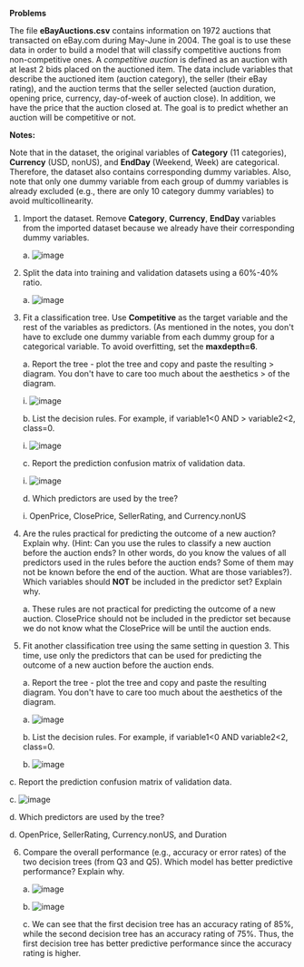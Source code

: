 **Problems**

The file **eBayAuctions.csv** contains information on 1972 auctions that
transacted on eBay.com during May-June in 2004. The goal is to use these
data in order to build a model that will classify competitive auctions
from non-competitive ones. A *competitive auction* is defined as an
auction with at least 2 bids placed on the auctioned item. The data
include variables that describe the auctioned item (auction category),
the seller (their eBay rating), and the auction terms that the seller
selected (auction duration, opening price, currency, day-of-week of
auction close). In addition, we have the price that the auction closed
at. The goal is to predict whether an auction will be competitive or
not.

**Notes:**

Note that in the dataset, the original variables of **Category** (11
categories), **Currency** (USD, nonUS), and **EndDay** (Weekend, Week)
are categorical. Therefore, the dataset also contains corresponding
dummy variables. Also, note that only one dummy variable from each group
of dummy variables is already excluded (e.g., there are only 10 category
dummy variables) to avoid multicollinearity.

1.  Import the dataset. Remove **Category**, **Currency**, **EndDay** variables from the imported dataset because we already have their corresponding dummy variables.

    a.  ![image](https://user-images.githubusercontent.com/65267161/141202074-5e8cb9f3-2f93-4011-8ce3-92ce2ddbe18c.png)

2.  Split the data into training and validation datasets using a 60%-40% ratio.

    a.  ![image](https://user-images.githubusercontent.com/65267161/141202136-820cd2eb-e9b0-4050-a14a-6241a8a1fe23.png)

3.  Fit a classification tree. Use **Competitive** as the target variable and the rest of the variables as predictors. (As mentioned in the notes, you don't have to exclude one dummy variable from each dummy group for a categorical variable. To avoid overfitting, set the **maxdepth=6**.

    a.  Report the tree - plot the tree and copy and paste the resulting
        > diagram. You don't have to care too much about the aesthetics
        > of the diagram.

       i.  ![image](https://user-images.githubusercontent.com/65267161/141202175-ab2458e0-3446-4cd8-b6d2-f3e0d2c61464.png)

    b.  List the decision rules. For example, if variable1\<0 AND
        > variable2\<2, class=0.

       i.  ![image](https://user-images.githubusercontent.com/65267161/141202227-2509b2e7-7575-4399-a726-667a95411c37.png)

    c.  Report the prediction confusion matrix of validation data.

       i.  ![image](https://user-images.githubusercontent.com/65267161/141202273-d9eec866-edfb-4c10-80c0-8c6d5d81a98f.png)

    d.  Which predictors are used by the tree?

       i.  OpenPrice, ClosePrice, SellerRating, and Currency.nonUS

4.  Are the rules practical for predicting the outcome of a new auction? Explain why. (Hint: Can you use the rules to classify a new auction before the auction ends? In other words, do you know the values of all predictors used in the rules before the auction ends? Some of them may not be known before the end of the auction. What are those variables?). Which variables should **NOT** be included in the predictor set? Explain why.

    a.  These rules are not practical for predicting the outcome of a
        new auction. ClosePrice should not be included in the predictor
        set because we do not know what the ClosePrice will be until the
        auction ends.

5.  Fit another classification tree using the same setting in question 3. This time, use only the predictors that can be used for predicting the outcome of a new auction before the auction ends.
  
    a.  Report the tree - plot the tree and copy and paste the resulting diagram. You don't have to care too much about the aesthetics of the diagram.

    a.  ![image](https://user-images.githubusercontent.com/65267161/141202339-52d01170-3fb2-44e8-b8ad-20e81d0b952b.png)

    b.  List the decision rules. For example, if variable1\<0 AND
    variable2\<2, class=0.

    b.  ![image](https://user-images.githubusercontent.com/65267161/141202366-fbb5ec7d-328e-44cd-80df-41245ea82d9d.png)

c.  Report the prediction confusion matrix of validation data.

   c.  ![image](https://user-images.githubusercontent.com/65267161/141202384-11e1ee95-ce19-431e-acc7-3544b37d53ff.png)

d.  Which predictors are used by the tree?

   d.  OpenPrice, SellerRating, Currency.nonUS, and Duration

6.  Compare the overall performance (e.g., accuracy or error rates) of the two decision trees (from Q3 and Q5). Which model has better predictive performance? Explain why.

    a.  ![image](https://user-images.githubusercontent.com/65267161/141202497-95f69177-1bad-4258-8898-603583d3d4e3.png)

    b.  ![image](https://user-images.githubusercontent.com/65267161/141202512-e64f4437-4827-44d6-b100-508fb4556e8f.png)

    c.  We can see that the first decision tree has an accuracy rating
        of 85%, while the second decision tree has an accuracy rating of
        75%. Thus, the first decision tree has better predictive
        performance since the accuracy rating is higher.

